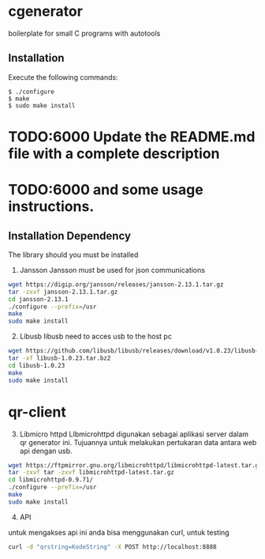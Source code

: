 cgenerator
=============================

boilerplate for small C programs with autotools

Installation
------------

Execute the following commands:

    $ ./configure
    $ make
    $ sudo make install



# TODO:6000 Update the README.md file with a complete description
# TODO:6000 and some usage instructions.
## Installation Dependency
The library should you must be installed
1. Jansson
Jansson must be used for json communications
```bash
wget https://digip.org/jansson/releases/jansson-2.13.1.tar.gz
tar -zxvf jansson-2.13.1.tar.gz
cd jansson-2.13.1
./configure --prefix=/usr
make
sudo make install
```

2. Libusb
libusb need to acces usb to the host pc
```bash
wget https://github.com/libusb/libusb/releases/download/v1.0.23/libusb-1.0.23.tar.bz2
tar -xf libusb-1.0.23.tar.bz2
cd libusb-1.0.23
make
sudo make install
```
# qr-client

3. Libmicro httpd
LIbmicrohttpd digunakan sebagai aplikasi server dalam qr generator ini. Tujuannya untuk melakukan pertukaran data antara
web api dengan usb.
```bash
wget https://ftpmirror.gnu.org/libmicrohttpd/libmicrohttpd-latest.tar.gz
tar -zxvf tar -zxvf libmicrohttpd-latest.tar.gz
cd libmicrohttpd-0.9.71/
./configure --prefix=/usr
make
sudo make install
```

4. API

untuk mengakses api ini anda bisa menggunakan curl, untuk testing

```bash
curl -d "qrstring=KodeString" -X POST http://localhost:8888
```